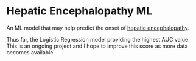 # Hepatic Encephalopathy ML
 
An ML model that may help predict the onset of [hepatic encephalopathy](https://www.journal-of-hepatology.eu/article/S0168-8278(20)30466-9/fulltext).

Thus far, the Logistic Regression model providing the highest AUC value. This is an ongoing project and I hope to improve this score as more data becomes available.
